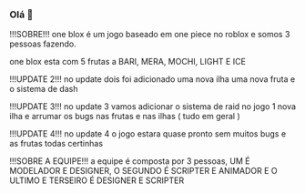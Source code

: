 ### Olá 👋
   !!!SOBRE!!!
one blox é um jogo baseado em one piece no roblox e somos 3 pessoas fazendo. 

one blox esta com 5 frutas a BARI, MERA, MOCHI, LIGHT E ICE
  
  !!!UPDATE 2!!!
no update dois foi adicionado uma nova ilha uma nova fruta e o sistema de dash 

  !!!UPDATE 3!!!
no update 3 vamos adicionar o sistema de raid no jogo 1 nova ilha e arrumar os bugs nas frutas e nas ilhas ( tudo em geral )
  
  !!!UPDATE 4!!!
no update 4 o jogo estara quase pronto sem muitos bugs e as frutas todas certinhas

  !!!SOBRE A EQUIPE!!!
a equipe é composta por 3 pessoas, UM É MODELADOR E DESIGNER, O SEGUNDO É SCRIPTER E ANIMADOR E O ULTIMO E TERSEIRO É DESIGNER E SCRIPTER
